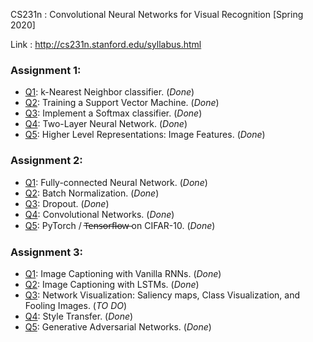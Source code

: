 CS231n : Convolutional Neural Networks for Visual Recognition [Spring 2020]

Link : http://cs231n.stanford.edu/syllabus.html

### Assignment 1:
- [Q1](https://github.com/nicolas-hbt/CS231n/blob/master/assignment1/knn.ipynb): k-Nearest Neighbor classifier. (_Done_)
- [Q2](https://github.com/nicolas-hbt/CS231n/blob/master/assignment1/svm.ipynb): Training a Support Vector Machine. (_Done_)
- [Q3](https://github.com/nicolas-hbt/CS231n/blob/master/assignment1/softmax.ipynb): Implement a Softmax classifier. (_Done_)
- [Q4](https://github.com/nicolas-hbt/CS231n/blob/master/assignment1/two_layer_net.ipynb): Two-Layer Neural Network. (_Done_)
- [Q5](https://github.com/nicolas-hbt/CS231n/blob/master/assignment1/features.ipynb): Higher Level Representations: Image Features. (_Done_)

### Assignment 2:
- [Q1](https://github.com/nicolas-hbt/CS231n/blob/master/assignment2/FullyConnectedNets.ipynb): Fully-connected Neural Network. (_Done_)
- [Q2](https://github.com/nicolas-hbt/CS231n/blob/master/assignment2/BatchNormalization.ipynb): Batch Normalization. (_Done_)
- [Q3](https://github.com/nicolas-hbt/CS231n/blob/master/assignment2/Dropout.ipynb): Dropout. (_Done_)
- [Q4](https://github.com/nicolas-hbt/CS231n/blob/master/assignment2/ConvolutionalNetworks.ipynb): Convolutional Networks. (_Done_)
- [Q5](https://github.com/nicolas-hbt/CS231n/blob/master/assignment2/PyTorch.ipynb): PyTorch / T̶e̶n̶s̶o̶r̶f̶l̶o̶w̶ on CIFAR-10. (_Done_)

### Assignment 3:
- [Q1](): Image Captioning with Vanilla RNNs. (_Done_)
- [Q2](): Image Captioning with LSTMs. (_Done_)
- [Q3](): Network Visualization: Saliency maps, Class Visualization, and Fooling Images. (_TO DO_)
- [Q4](): Style Transfer. (_Done_)
- [Q5](): Generative Adversarial Networks. (_Done_)
